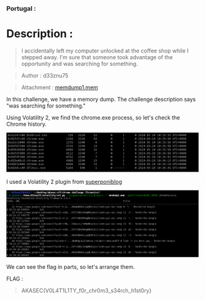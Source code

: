 ### Portugal :

# Description :

> I accidentally left my computer unlocked at the coffee shop while I stepped away. I'm sure that someone took advantage of the opportunity and was searching for something.

> Author : d33znu75

> Attachment : [memdump1.mem](https://www.mediafire.com/file/7fxn5r9ynwxqj2h/memdump1.mem/file)

In this challenge, we have a memory dump. The challenge description says "was searching for something."

Using Volatility 2, we find the chrome.exe process, so let's check the Chrome history.

![](../../img/mem1.png)

I used a Volatility 2 plugin from [superponiblog](https://blog.superponible.com/2014/08/31/volatility-plugin-chrome-history/)

![](../../img/mem2.png)

We can see the flag in parts, so let's arrange them.

FLAG : 
> AKASEC{V0L4T1L1TY_f0r_chr0m3_s34rch_h1st0ry}
